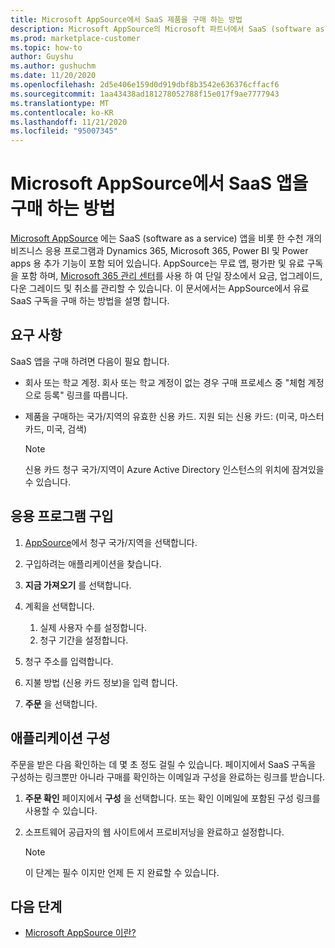 ```yaml
---
title: Microsoft AppSource에서 SaaS 제품을 구매 하는 방법
description: Microsoft AppSource의 Microsoft 파트너에서 SaaS (software as a service) 앱을 구매 하는 방법을 알아봅니다.
ms.prod: marketplace-customer
ms.topic: how-to
author: Guyshu
ms.author: gushuchm
ms.date: 11/20/2020
ms.openlocfilehash: 2d5e406e159d0d919dbf8b3542e636376cffacf6
ms.sourcegitcommit: 1aa43438ad181278052788f15e017f9ae7777943
ms.translationtype: MT
ms.contentlocale: ko-KR
ms.lasthandoff: 11/21/2020
ms.locfileid: "95007345"
---
```

# <a name="how-to-purchase-saas-apps-on-microsoft-appsource"></a>Microsoft AppSource에서 SaaS 앱을 구매 하는 방법

[Microsoft AppSource](https://appsource.microsoft.com/) 에는 SaaS (software as a service) 앱을 비롯 한 수천 개의 비즈니스 응용 프로그램과 Dynamics 365, Microsoft 365, Power BI 및 Power apps 용 추가 기능이 포함 되어 있습니다. AppSource는 무료 앱, 평가판 및 유료 구독을 포함 하며, [Microsoft 365 관리 센터](/microsoft-365/admin/admin-overview/about-the-admin-center)를 사용 하 여 단일 장소에서 요금, 업그레이드, 다운 그레이드 및 취소를 관리할 수 있습니다. 이 문서에서는 AppSource에서 유료 SaaS 구독을 구매 하는 방법을 설명 합니다.

## <a name="requirements"></a>요구 사항

SaaS 앱을 구매 하려면 다음이 필요 합니다.

- 회사 또는 학교 계정. 회사 또는 학교 계정이 없는 경우 구매 프로세스 중 "체험 계정으로 등록" 링크를 따릅니다.

- 제품을 구매하는 국가/지역의 유효한 신용 카드. 지원 되는 신용 카드: (미국, 마스터 카드, 미국, 검색)

    > [!Note]
    > 신용 카드 청구 국가/지역이 Azure Active Directory 인스턴스의 위치에 잠겨있을 수 있습니다.

## <a name="purchase-the-application"></a>응용 프로그램 구입

1. [AppSource](https://appsource.microsoft.com/)에서 청구 국가/지역을 선택합니다.
1. 구입하려는 애플리케이션을 찾습니다.
1. **지금 가져오기** 를 선택합니다.
1. 계획을 선택합니다.

    1. 실제 사용자 수를 설정합니다.
    1. 청구 기간을 설정합니다.
    
1. 청구 주소를 입력합니다.
1. 지불 방법 (신용 카드 정보)을 입력 합니다.    
1. **주문** 을 선택합니다.

## <a name="configure-the-application"></a>애플리케이션 구성

주문을 받은 다음 확인하는 데 몇 초 정도 걸릴 수 있습니다. 페이지에서 SaaS 구독을 구성하는 링크뿐만 아니라 구매를 확인하는 이메일과 구성을 완료하는 링크를 받습니다.

1. **주문 확인** 페이지에서 **구성** 을 선택합니다. 또는 확인 이메일에 포함된 구성 링크를 사용할 수 있습니다.
1. 소프트웨어 공급자의 웹 사이트에서 프로비저닝을 완료하고 설정합니다.

    > [!Note]
    > 이 단계는 필수 이지만 언제 든 지 완료할 수 있습니다.

## <a name="next-steps"></a>다음 단계

- [Microsoft AppSource 이란?](appsource-overview.md)
